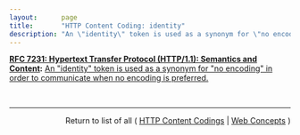 ```yaml
---
layout:      page
title:       "HTTP Content Coding: identity"
description: "An \"identity\" token is used as a synonym for \"no encoding\" in order to communicate when no encoding is preferred."
---
```


**[RFC 7231: Hypertext Transfer Protocol (HTTP/1.1): Semantics and Content](/specs/IETF/RFC/7231 "The Hypertext Transfer Protocol (HTTP) is an application-level protocol for distributed, collaborative, hypertext information systems. This document defines the semantics of HTTP/1.1 messages as expressed by request methods, request header fields, response status codes, and response header fields, along with the payload of messages (metadata and body content) and mechanisms for content negotiation."):** [An "identity" token is used as a synonym for "no encoding" in order to communicate when no encoding is preferred.](http://tools.ietf.org/html/rfc7231#section-5.3.4 "Read documentation for HTTP Content Coding &#34;identity&#34;")

<br/>
<hr/>

<p style="text-align: right">Return to list of all ( <a href="../http-content-codings">HTTP Content Codings</a> | <a href="../">Web Concepts</a> )</p>